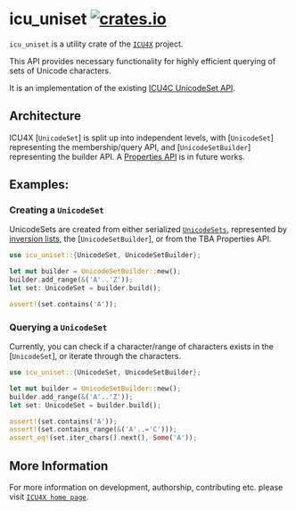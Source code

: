 # icu_uniset [![crates.io](http://meritbadge.herokuapp.com/icu_uniset)](https://crates.io/crates/icu_uniset)

`icu_uniset` is a utility crate of the [`ICU4X`] project.

This API provides necessary functionality for highly efficient querying of sets of Unicode characters.

It is an implementation of the existing [ICU4C UnicodeSet API](https://unicode-org.github.io/icu-docs/apidoc/released/icu4c/classicu_1_1UnicodeSet.html).

## Architecture
ICU4X [`UnicodeSet`] is split up into independent levels, with [`UnicodeSet`] representing the membership/query API,
and [`UnicodeSetBuilder`] representing the builder API. A [Properties API](http://userguide.icu-project.org/strings/properties)
is in future works.

## Examples:

### Creating a `UnicodeSet`

UnicodeSets are created from either serialized [`UnicodeSets`](UnicodeSet),
represented by [inversion lists](http://userguide.icu-project.org/strings/properties),
the [`UnicodeSetBuilder`], or from the TBA Properties API.

```rust
use icu_uniset::{UnicodeSet, UnicodeSetBuilder};

let mut builder = UnicodeSetBuilder::new();
builder.add_range(&('A'..'Z'));
let set: UnicodeSet = builder.build();

assert!(set.contains('A'));
```

### Querying a `UnicodeSet`

Currently, you can check if a character/range of characters exists in the [`UnicodeSet`], or iterate through the characters.

```rust
use icu_uniset::{UnicodeSet, UnicodeSetBuilder};

let mut builder = UnicodeSetBuilder::new();
builder.add_range(&('A'..'Z'));
let set: UnicodeSet = builder.build();

assert!(set.contains('A'));
assert!(set.contains_range(&('A'..='C')));
assert_eq!(set.iter_chars().next(), Some('A'));
```

[`ICU4X`]: ../icu/index.html

## More Information

For more information on development, authorship, contributing etc. please visit [`ICU4X home page`](https://github.com/unicode-org/icu4x).
